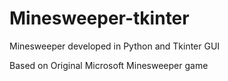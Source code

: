 # Minesweeper-tkinter

Minesweeper developed in Python and Tkinter GUI

Based on Original Microsoft Minesweeper game
